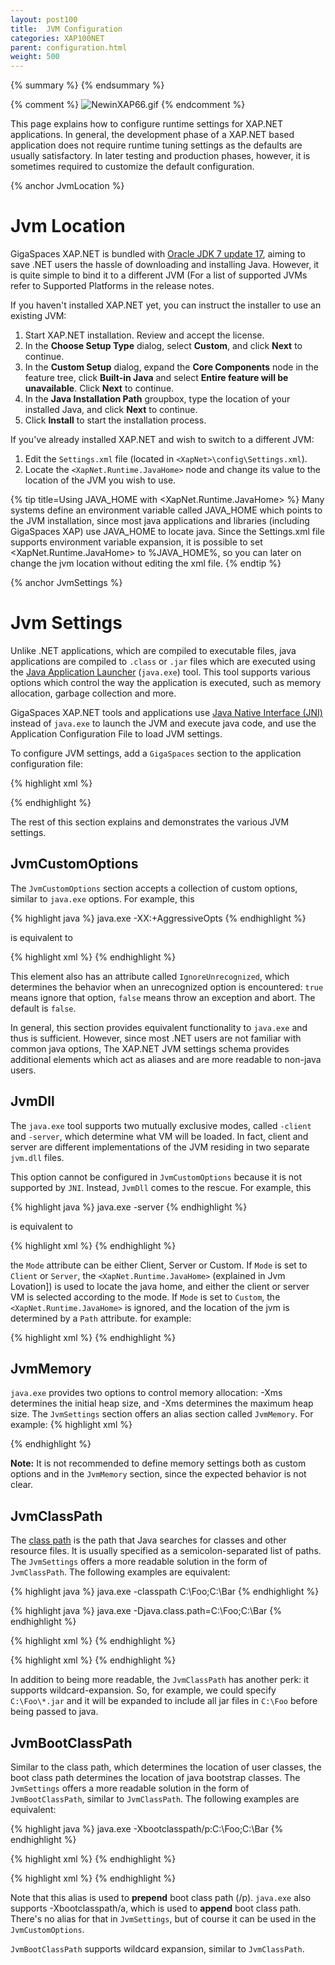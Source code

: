 ```yaml
---
layout: post100
title:  JVM Configuration
categories: XAP100NET
parent: configuration.html
weight: 500
---
```


{% summary %} {% endsummary %}

{% comment %}
![NewinXAP66.gif](/attachment_files/dotnet/NewinXAP66.gif)
{% endcomment %}



This page explains how to configure runtime settings for XAP.NET applications. In general, the development phase of a XAP.NET based application does not require runtime tuning settings as the defaults are usually satisfactory. In later testing and production phases, however, it is sometimes required to customize the default configuration.

{% anchor JvmLocation %}

# Jvm Location

GigaSpaces XAP.NET is bundled with [Oracle JDK 7 update 17](http://www.oracle.com/technetwork/java/javase/downloads/index-jsp-138363.html), aiming to save .NET users the hassle of downloading and installing Java. However, it is quite simple to bind it to a different JVM (For a list of supported JVMs refer to Supported Platforms in the release notes.

If you haven't installed XAP.NET yet, you can instruct the installer to use an existing JVM:

1. Start XAP.NET installation. Review and accept the license.
2. In the **Choose Setup Type** dialog, select **Custom**, and click **Next** to continue.
3. In the **Custom Setup** dialog, expand the **Core Components** node in the feature tree, click **Built-in Java** and select **Entire feature will be unavailable**. Click **Next** to continue.
4. In the **Java Installation Path** groupbox, type the location of your installed Java, and click **Next** to continue.
5. Click **Install** to start the installation process.

If you've already installed XAP.NET and wish to switch to a different JVM:

1. Edit the `Settings.xml` file (located in `<XapNet>\config\Settings.xml`).
2. Locate the `<XapNet.Runtime.JavaHome>` node and change its value to the location of the JVM you wish to use.

{% tip title=Using JAVA_HOME with <XapNet.Runtime.JavaHome> %}
Many systems define an environment variable called JAVA_HOME which points to the JVM installation, since most java applications and libraries (including GigaSpaces XAP) use JAVA_HOME to locate java. Since the Settings.xml file supports environment variable expansion, it is possible to set <XapNet.Runtime.JavaHome> to %JAVA_HOME%, so you can later on change the jvm location without editing the xml file.
{% endtip %}

{% anchor JvmSettings %}

# Jvm Settings

Unlike .NET applications, which are compiled to executable files, java applications are compiled to `.class` or `.jar` files which are executed using the [Java Application Launcher](http://java.sun.com/javase/6/docs/technotes/tools/windows/java.html) (`java.exe`) tool. This tool supports various options which control the way the application is executed, such as memory allocation, garbage collection and more.

GigaSpaces XAP.NET tools and applications use [Java Native Interface (JNI)](http://java.sun.com/javase/6/docs/technotes/guides/jni/index.html) instead of `java.exe` to launch the JVM and execute java code, and use the Application Configuration File to load JVM settings.

To configure JVM settings, add a `GigaSpaces` section to the application configuration file:

{% highlight xml %}
<?xml version="1.0" encoding="utf-8" ?>
<configuration>
   <configSections>
      <section name="GigaSpaces" type="GigaSpaces.Core.Configuration.GigaSpacesCoreConfiguration, GigaSpaces.Core"/>
   </configSections>
   <GigaSpaces>
      <JvmSettings>
         <!-- Jvm Settings -->
      </JvmSettings>
   </GigaSpaces>
</configuration>
{% endhighlight %}

The rest of this section explains and demonstrates the various JVM settings.

## JvmCustomOptions

The `JvmCustomOptions` section accepts a collection of custom options, similar to `java.exe` options. For example, this

{% highlight java %}
java.exe -XX:+AggressiveOpts
{% endhighlight %}

is equivalent to

{% highlight xml %}
<JvmSettings>
   <JvmCustomOptions>
      <add Option="-XX:+AggressiveOpts"/>
   </JvmCustomOptions>
</JvmSettings>
{% endhighlight %}

This element also has an attribute called `IgnoreUnrecognized`, which determines the behavior when an unrecognized option is encountered: `true` means ignore that option, `false` means throw an exception and abort. The default is `false`.

In general, this section provides equivalent functionality to `java.exe` and thus is sufficient. However, since most .NET users are not familiar with common java options, The XAP.NET JVM settings schema provides additional elements which act as aliases and are more readable to non-java users.

## JvmDll

The `java.exe` tool supports two mutually exclusive modes, called `-client` and `-server`, which determine what VM will be loaded. In fact, client and server are different implementations of the JVM residing in two separate `jvm.dll` files.

This option cannot be configured in `JvmCustomOptions` because it is not supported by `JNI`. Instead, `JvmDll` comes to the rescue. For example, this

{% highlight java %}
java.exe -server
{% endhighlight %}

is equivalent to

{% highlight xml %}
<JvmSettings>
   <JvmDll Mode="Server"/>
</JvmSettings>
{% endhighlight %}

the `Mode` attribute can be either Client, Server or Custom.
If `Mode` is set to `Client` or `Server`, the `<XapNet.Runtime.JavaHome>` (explained in Jvm Lovation]) is used to locate the java home, and either the client or server VM is selected according to the mode.
If `Mode` is set to `Custom`, the `<XapNet.Runtime.JavaHome>` is ignored, and the location of the jvm is determined by a `Path` attribute. for example:

{% highlight xml %}
<JvmSettings>
   <JvmDll Mode="Custom" Path="C:\Foo\MyJvm.dll"/>
</JvmSettings>
{% endhighlight %}

## JvmMemory

`java.exe` provides two options to control memory allocation: -Xms determines the initial heap size, and -Xms determines the maximum heap size. The `JvmSettings` section offers an alias section called `JvmMemory`. For example:
{% highlight xml %}
<JvmSettings>
   <JvmCustomOptions>
      <add Option="-Xms512m"/>
      <add Option="-Xmx1024m"/>
   </JvmCustomOptions>
   <!-- is equivalent to -->
   <JvmMemory InitialHeapSizeInMB="512" MaximumHeapSizeInMB="1024"/>
</JvmSettings>
{% endhighlight %}

**Note:** It is not recommended to define memory settings both as custom options and in the `JvmMemory` section, since the expected behavior is not clear.

## JvmClassPath

The [class path](http://java.sun.com/javase/6/docs/technotes/tools/windows/classpath.html) is the path that Java searches for classes and other resource files. It is usually specified as a semicolon-separated list of paths. The `JvmSettings` offers a more readable solution in the form of `JvmClassPath`. The following examples are equivalent:

{% highlight java %}
java.exe -classpath C:\Foo;C:\Bar
{% endhighlight %}

{% highlight java %}
java.exe -Djava.class.path=C:\Foo;C:\Bar
{% endhighlight %}

{% highlight xml %}
<JvmSettings>
   <JvmCustomOptions>
      <add Option="-Djava.class.path=C:\Foo;C:\Bar"/>
   </JvmCustomOptions>
</JvmSettings>
{% endhighlight %}

{% highlight xml %}
<JvmSettings>
   <JvmClassPath>
      <add Path="C:\Foo"/>
      <add Path="C:\Bar"/>
   </JvmClassPath>
</JvmSettings>
{% endhighlight %}

In addition to being more readable, the `JvmClassPath` has another perk: it supports wildcard-expansion. So, for example, we could specify `C:\Foo\*.jar` and it will be expanded to include all jar files in `C:\Foo` before being passed to java.

## JvmBootClassPath

Similar to the class path, which determines the location of user classes, the boot class path determines the location of java bootstrap classes. The `JvmSettings` offers a more readable solution in the form of `JvmBootClassPath`, similar to `JvmClassPath`. The following examples are equivalent:

{% highlight java %}
java.exe -Xbootclasspath/p:C:\Foo;C:\Bar
{% endhighlight %}

{% highlight xml %}
<JvmSettings>
   <JvmCustomOptions>
      <add Option="-Xbootclasspath/p:C:\Foo;C:\Bar"/>
   </JvmCustomOptions>
</JvmSettings>
{% endhighlight %}

{% highlight xml %}
<JvmSettings>
   <JvmBootClassPath>
      <add Path="C:\Foo"/>
      <add Path="C:\Bar"/>
   </JvmBootClassPath>
</JvmSettings>
{% endhighlight %}

Note that this alias is used to **prepend** boot class path (/p). `java.exe` also supports -Xbootclasspath/a, which is used to **append** boot class path. There's no alias for that in `JvmSettings`, but of course it can be used in the `JvmCustomOptions`.

`JvmBootClassPath` supports wildcard expansion, similar to `JvmClassPath`.
